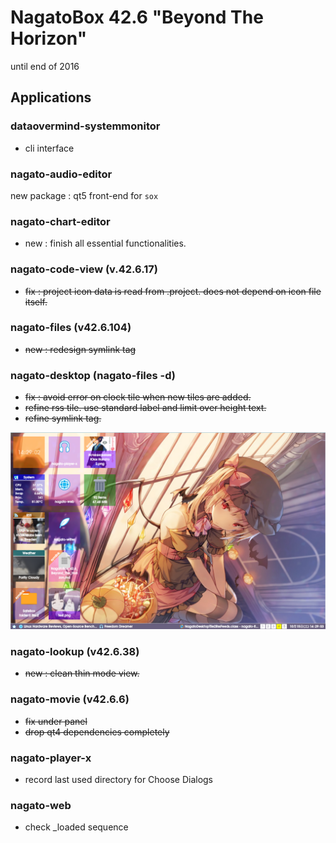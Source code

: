 # NagatoBox 42.6 "Beyond The Horizon"

until end of 2016

## Applications

### dataovermind-systemmonitor

+ cli interface

### nagato-audio-editor

new package : qt5 front-end for `sox`

### nagato-chart-editor

+ new :  finish all essential functionalities.

### nagato-code-view (v.42.6.17)

+ ~~fix : project icon data is read from .project. does not depend on icon file itself.~~

### nagato-files (v42.6.104)

+ ~~new : redesign symlink tag~~

### nagato-desktop (nagato-files -d)

+ ~~fix : avoid error on clock tile when new tiles are added.~~
+ ~~refine rss tile. use standard label and limit over height text.~~
+ ~~refine symlink tag.~~

![image: screenshot_2016年10月15日_14：29：10](../images/screenshot_2016年10月15日_14：29：10.png)

### nagato-lookup (v42.6.38)

+ ~~new : clean thin mode view.~~

### nagato-movie (v42.6.6)

+ ~~fix under panel~~
+ ~~drop qt4 dependencies completely~~

### nagato-player-x

+ record last used directory for Choose Dialogs

### nagato-web

+ check _loaded sequence
